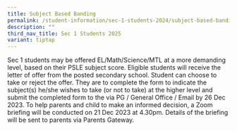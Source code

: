 ```yaml
---
title: Subject Based Banding
permalink: /student-information/sec-1-students-2024/subject-based-banding-for-eligible-na-and-nt-students/
description: ""
third_nav_title: Sec 1 Students 2025
variant: tiptap
---
```

<p>Sec 1 students may be offered EL/Math/Science/MTL at a more demanding level, based on their PSLE subject score. Eligible students will receive the letter of offer from the posted secondary school. Student can choose to take or reject the offer. They are to complete the form to indicate the subject(s) he/she wishes to take (or not to take) at the higher level and submit the completed form to the via PG / General Office / Email by 26 Dec 2023. To help parents and child to make an informed decision, a Zoom briefing will be conducted on 21 Dec 2023 at 4.30pm. Details of the briefing will be sent to parents via Parents Gateway.</p>